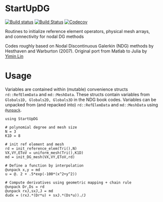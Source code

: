 # StartUpDG
[![Build status](https://github.com/jlchan/StartUpDG.jl/workflows/CI/badge.svg)](https://github.com/jlchan/StartUpDG.jl/actions)
[![Build Status](https://ci.appveyor.com/api/projects/status/github/jlchan/StartUpDG.jl?svg=true)](https://ci.appveyor.com/project/jlchan/StartUpDG-jl)
[![Codecov](https://codecov.io/gh/jlchan/StartUpDG.jl/branch/master/graph/badge.svg)](https://codecov.io/gh/jlchan/StartUpDG.jl)

Routines to initialize reference element operators, physical mesh arrays, and connectivity for nodal DG methods

Codes roughly based on Nodal Discontinuous Galerkin (NDG) methods by Hesthaven and Warburton (2007). Original port from Matlab to Julia by [Yimin Lin](https://github.com/yiminllin)

# Usage

Variables are contained within (mutable) convenience structs `rd::RefElemData` and `md::MeshData`. These structs contain variables from `Globals1D, Globals2D, Globals3D` in the NDG book codes. Variables can be unpacked from (and repacked into) `rd::RefElemData` and `md::MeshData` using [`@unpack`](https://github.com/mauro3/UnPack.jl).

```
using StartUpDG

# polynomial degree and mesh size
N = 3
K1D = 8

# init ref element and mesh
rd = init_reference_elem(Tri(),N)
VX,VY,EToV = uniform_mesh(Tri(),K1D)
md = init_DG_mesh(VX,VY,EToV,rd)

# Define a function by interpolation
@unpack x,y = md
u = @. 2 + .5*exp(-100*(x^2+y^2))

# Compute derivatives using geometric mapping + chain rule
@unpack Dr,Ds = rd
@unpack rxJ,sxJ,J = md
dudx = (rxJ.*(Dr*u) + sxJ.*(Ds*u))./J
```
